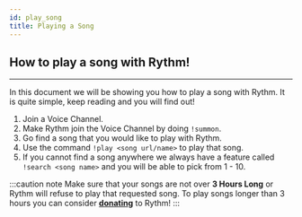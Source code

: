 ```yaml
---
id: play_song
title: Playing a Song
---
```


<!-- The start of the Playing a Song Section -->
## How to play a song with Rythm!
-----
In this document we will be showing you how to play a song with Rythm. It is quite simple, keep reading and you will find out!

1. Join a Voice Channel.
2. Make Rythm join the Voice Channel by doing `!summon`.
3. Go find a song that you would like to play with Rythm.
4. Use the command `!play <song url/name>` to play that song.
5. If you cannot find a song anywhere we always have a feature called `!search <song name>` and you will be able to pick from 1 - 10.

:::caution note
Make sure that your songs are not over **3 Hours Long** or Rythm will refuse to play that requested song. To play songs longer than 3 hours you can consider [**donating**](https://rythmbot.co/donate?do) to Rythm!
:::